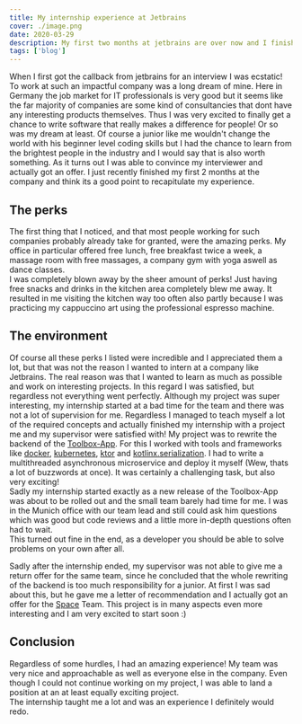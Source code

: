 ```yaml
---
title: My internship experience at Jetbrains
cover: ./image.png
date: 2020-03-29
description: My first two months at jetbrains are over now and I finished my first project. This is the perfect moment to recapitulate about my experiences.
tags: ['blog']
---
```

When I first got the callback from jetbrains for an interview I was ecstatic! To work at such an impactful company was a long dream of mine.
Here in Germany the job market for IT professionals is very good but it seems like the far majority of companies are some kind of consultancies that dont have any interesting products themselves.
Thus I was very excited to finally get a chance to write software that really makes a difference for people! Or so was my dream at least.
Of course a junior like me wouldn't change the world with his beginner level coding skills but I had the chance to learn from the brightest people in the industry and I would say that is also worth something.
As it turns out I was able to convince my interviewer and actually got an offer. I just recently finished my first 2 months at the company and think its a good point to recapitulate my experience.

## The perks
The first thing that I noticed, and that most people working for such companies probably already take for granted, were the amazing perks.
My office in particular offered free lunch, free breakfast twice a week, a massage room with free massages, a company gym with yoga aswell as dance classes.  
I was completely blown away by the sheer amount of perks! Just having free snacks and drinks in the kitchen area completely blew me away.
It resulted in me visiting the kitchen way too often also partly because I was practicing my cappuccino art using the professional espresso machine.

## The environment
Of course all these perks I listed were incredible and I appreciated them a lot, but that was not the reason I wanted to intern at a company like Jetbrains.
The real reason was that I wanted to learn as much as possible and work on interesting projects. In this regard I was satisfied, but regardless not everything went perfectly.   Although my project was super interesting, my internship started at a bad time for the team and there was not a lot of supervision for me.
Regardless I managed to teach myself a lot of the required concepts and actually finished my internship with a project me and my supervisor were satisfied with!
My project was to rewrite the backend of the [Toolbox-App](https://www.jetbrains.com/de-de/toolbox-app/). For this I worked with tools and frameworks like [docker](https://www.docker.com/),
 [kubernetes](https://kubernetes.io), [ktor](https://ktor.io/) and [kotlinx.serialization](https://github.com/Kotlin/kotlinx.serialization).
I had to write a multithreaded asynchronous microservice and deploy it myself (Wew, thats a lot of buzzwords at once). It was certainly a challenging task, but also very exciting!  
Sadly my internship started exactly as a new release of the Toolbox-App was about to be rolled out and the small team barely had time for me.
I was in the Munich office with our team lead and still could ask him questions which was good but code reviews and a little more in-depth questions often had to wait.  
This turned out fine in the end, as a developer you should be able to solve problems on your own after all.  
 
Sadly after the internship ended, my supervisor was not able to give me a return offer for the same team, since he concluded that the whole rewriting of the backend is too much responsibility for a junior.
At first I was sad about this, but he gave me a letter of recommendation and I actually got an offer for the [Space](https://www.jetbrains.com/space/) Team.
This project is in many aspects even more interesting and I am very excited to start soon :)

## Conclusion
Regardless of some hurdles, I had an amazing experience! My team was very nice and approachable as well as everyone else in the company.
Even though I could not continue working on my project, I was able to land a position at an at least equally exciting project.  
The internship taught me a lot and was an experience I definitely would redo.